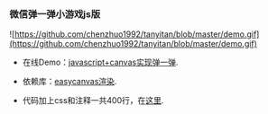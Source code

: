 ### 微信弹一弹小游戏js版

![https://github.com/chenzhuo1992/tanyitan/blob/master/demo.gif](https://github.com/chenzhuo1992/tanyitan/blob/master/demo.gif)

- 在线Demo：[javascript+canvas实现弹一弹](https://chenzhuo1992.github.io/tanyitan/).

- 依赖库：[easycanvas渲染](https://chenzhuo1992.github.io/easycanvas/).

- 代码加上css和注释一共400行，在[这里](https://github.com/chenzhuo1992/tanyitan/blob/master/docs/index.html).
